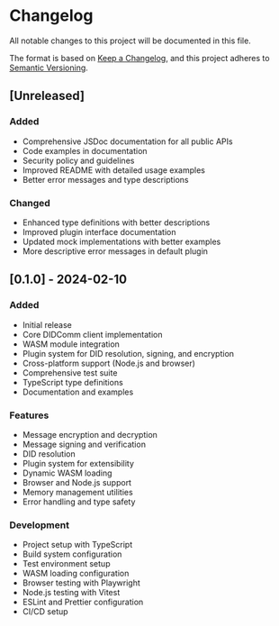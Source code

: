 # Changelog

All notable changes to this project will be documented in this file.

The format is based on [Keep a Changelog](https://keepachangelog.com/en/1.0.0/),
and this project adheres to [Semantic Versioning](https://semver.org/spec/v2.0.0.html).

## [Unreleased]

### Added
- Comprehensive JSDoc documentation for all public APIs
- Code examples in documentation
- Security policy and guidelines
- Improved README with detailed usage examples
- Better error messages and type descriptions

### Changed
- Enhanced type definitions with better descriptions
- Improved plugin interface documentation
- Updated mock implementations with better examples
- More descriptive error messages in default plugin

## [0.1.0] - 2024-02-10

### Added
- Initial release
- Core DIDComm client implementation
- WASM module integration
- Plugin system for DID resolution, signing, and encryption
- Cross-platform support (Node.js and browser)
- Comprehensive test suite
- TypeScript type definitions
- Documentation and examples

### Features
- Message encryption and decryption
- Message signing and verification
- DID resolution
- Plugin system for extensibility
- Dynamic WASM loading
- Browser and Node.js support
- Memory management utilities
- Error handling and type safety

### Development
- Project setup with TypeScript
- Build system configuration
- Test environment setup
- WASM loading configuration
- Browser testing with Playwright
- Node.js testing with Vitest
- ESLint and Prettier configuration
- CI/CD setup 